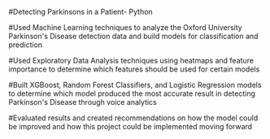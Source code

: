 #Detecting Parkinsons in a Patient- Python

#Used Machine Learning techniques to analyze the Oxford University Parkinson's Disease detection data and build models for classification and prediction

#Used Exploratory Data Analysis techniques using heatmaps and feature importance to determine which features should be used for certain models

#Built XGBoost, Random Forest Classifiers, and Logistic Regression models to determine which model produced the most accurate result in detecting Parkinson's Disease through voice analytics

#Evaluated results and created recommendations on how the model could be improved and how this project could be implemented moving forward

